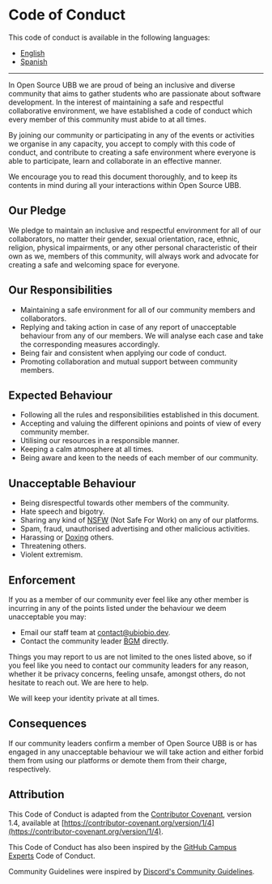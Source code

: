 Code of Conduct
===

This code of conduct is available in the following languages:
* [English](https://github.com/ubiobio/.github/blob/main/docs/CODE_OF_CONDUCT.md)
* [Spanish](https://github.com/ubiobio/.github/blob/main/docs/CODE_OF_CONDUCT_ES.md)
---

In Open Source UBB we are proud of being an inclusive and diverse community that aims to gather students who are
passionate about software development. In the interest of maintaining a safe and respectful collaborative environment,
we have established a code of conduct which every member of this community must abide to at all times.

By joining our community or participating in any of the events or activities we organise in any capacity, you accept
to comply with this code of conduct, and contribute to creating a safe environment where everyone is able to
participate, learn and collaborate in an effective manner.

We encourage you to read this document thoroughly, and to keep its contents in mind during all your interactions within
Open Source UBB.

Our Pledge
---
We pledge to maintain an inclusive and respectful environment for all of our collaborators, no matter their gender,
sexual orientation, race, ethnic, religion, physical impairments, or any other personal characteristic of their own as
we, members of this community, will always work and advocate for creating a safe and welcoming space for everyone.

Our Responsibilities
---
* Maintaining a safe environment for all of our community members and collaborators.
* Replying and taking action in case of any report of unacceptable behaviour from any of our members. We will analyse
each case and take the corresponding measures accordingly.
* Being fair and consistent when applying our code of conduct.
* Promoting collaboration and mutual support between community members.

Expected Behaviour
---
* Following all the rules and responsibilities established in this document.
* Accepting and valuing the different opinions and points of view of every community member.
* Utilising our resources in a responsible manner.
* Keeping a calm atmosphere at all times.
* Being aware and keen to the needs of each member of our community.

Unacceptable Behaviour
---
* Being disrespectful towards other members of the community.
* Hate speech and bigotry.
* Sharing any kind of [NSFW](https://en.wikipedia.org/wiki/Not_safe_for_work) (Not Safe For Work) on any of our
platforms.
* Spam, fraud, unauthorised advertising and other malicious activities.
* Harassing or [Doxing](https://en.wikipedia.org/wiki/Doxing) others.
* Threatening others.
* Violent extremism.

Enforcement
---
If you as a member of our community ever feel like any other member is incurring in any of the points listed
under the behaviour we deem unacceptable you may:
* Email our staff team at contact@ubiobio.dev.
* Contact the community leader [BGM](https://github.com/BGMP) directly.

Things you may report to us are not limited to the ones listed above, so if you feel like you need to contact our
community leaders for any reason, whether it be privacy concerns, feeling unsafe, amongst others, do not hesitate to
reach out. We are here to help.

We will keep your identity private at all times.

Consequences
---
If our community leaders confirm a member of Open Source UBB is or has engaged in any unacceptable behaviour we will take
action and either forbid them from using our platforms or demote them from their charge, respectively.

Attribution
---
This Code of Conduct is adapted from the [Contributor Covenant](https://contributor-covenant.org/), version 1.4,
available at [https://contributor-covenant.org/version/1/4](https://contributor-covenant.org/version/1/4).

This Code of Conduct has also been inspired by the [GitHub Campus Experts](https://github.com/campus-experts) Code of Conduct.

Community Guidelines were inspired by [Discord's Community Guidelines](https://discord.com/guidelines).
